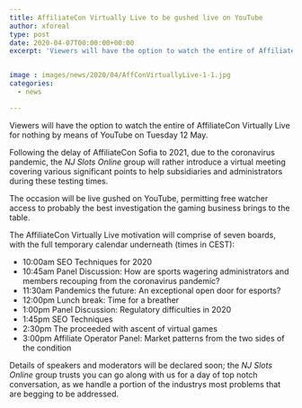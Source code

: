 ```yaml
---
title: AffiliateCon Virtually Live to be gushed live on YouTube
author: xforeal 
type: post
date: 2020-04-07T00:00:00+00:00
excerpt: 'Viewers will have the option to watch the entire of AffiliateCon Virtually Live for nothing by means of YouTube on Tuesday 12 May '


image : images/news/2020/04/AffConVirtuallyLive-1-1.jpg
categories:
  - news

---
```

Viewers will have the option to watch the entire of AffiliateCon Virtually Live for nothing by means of YouTube on Tuesday 12 May. 

Following the delay of AffiliateCon Sofia to 2021, due to the coronavirus pandemic, the _NJ Slots Online_ group will rather introduce a virtual meeting covering various significant points to help subsidiaries and administrators during these testing times. 

The occasion will be live gushed on YouTube, permitting free watcher access to probably the best investigation the gaming business brings to the table. 

The AffiliateCon Virtually Live motivation will comprise of seven boards, with the full temporary calendar underneath (times in CEST): 

  * 10:00am SEO Techniques for 2020 
  * 10:45am Panel Discussion: How are sports wagering administrators and members recouping from the coronavirus pandemic? 
  * 11:30am Pandemics the future: An exceptional open door for esports? 
  * 12:00pm Lunch break: Time for a breather 
  * 1:00pm Panel Discussion: Regulatory difficulties in 2020 
  * 1:45pm SEO Techniques 
  * 2:30pm The proceeded with ascent of virtual games 
  * 3:00pm Affiliate Operator Panel: Market patterns from the two sides of the condition 

Details of speakers and moderators will be declared soon; the _NJ Slots Online_ group trusts you can go along with us for a day of top notch conversation, as we handle a portion of the industrys most problems that are begging to be addressed.